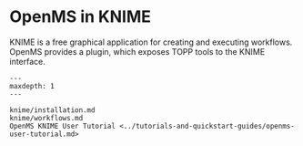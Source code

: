 OpenMS in KNIME
===============

KNIME is a free graphical application for creating and executing workflows. OpenMS provides a plugin, which exposes TOPP tools to the KNIME interface.


```{toctree}
---
maxdepth: 1
---

knime/installation.md
knime/workflows.md
OpenMS KNIME User Tutorial <../tutorials-and-quickstart-guides/openms-user-tutorial.md>
```